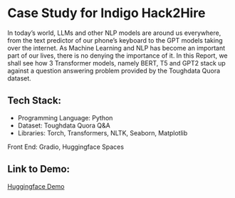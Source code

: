 # Case Study for Indigo Hack2Hire

In today’s world, LLMs and other NLP models are around us everywhere,
from the text predictor of our phone’s keyboard to the
GPT models taking over the internet. As Machine Learning and
NLP has become an important part of our lives, there is no denying
the importance of it.
In this Report, we shall see how 3 Transformer models, namely
BERT, T5 and GPT2 stack up against a question answering problem
provided by the Toughdata Quora dataset.

## Tech Stack:
- Programming Language: Python
- Dataset: Toughdata Quora Q&A
- Libraries: Torch, Transformers, NLTK, Seaborn, Matplotlib

Front End: Gradio, Huggingface Spaces


## Link to Demo:

[Huggingface Demo](https://huggingface.co/spaces/karanzrk/Unified_Quora_QA)



